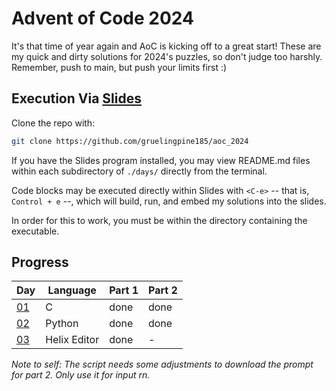 # Advent of Code 2024

It's that time of year again and AoC is kicking off to a great start! These are 
my quick and dirty solutions for 2024's puzzles, so don't judge too harshly. 
Remember, push to main, but push your limits first :)

## Execution Via [Slides](https://github.com/maaslalani/slides)

Clone the repo with:

```sh
git clone https://github.com/gruelingpine185/aoc_2024
```

If you have the Slides program installed, you may view README.md files within 
each subdirectory of `./days/` directly from the terminal.

Code blocks may be executed directly within Slides with `<C-e>` -- that is, 
`Control + e` --, which will build, run, and embed my solutions into the slides.

In order for this to work, you must be within the directory containing the 
executable.

## Progress

| Day | Language | Part 1 | Part 2 |
| --- | -------- | ------ | ------ |
| [01](./days/01) | C | done | done | 
| [02](./days/02) | Python | done | done | 
| [03](./days/03) | Helix Editor | done | - |


*Note to self: The script needs some adjustments to download the prompt for 
part 2. Only use it for input rn.*
